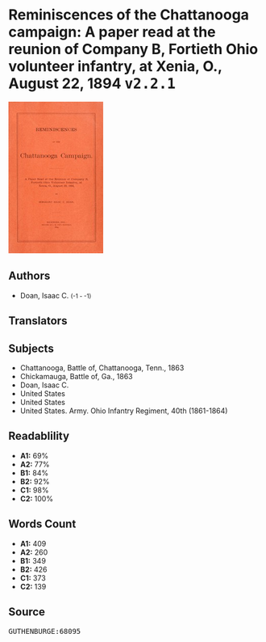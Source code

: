# Reminiscences of the Chattanooga campaign: A paper read at the reunion of Company B, Fortieth Ohio volunteer infantry, at Xenia, O., August 22, 1894 <kbd>v2.2.1</kbd>

![](./cover.medium.jpg "")

## Authors


 - Doan, Isaac C. <small>(-1 - -1)</small>

## Translators



## Subjects


 - Chattanooga, Battle of, Chattanooga, Tenn., 1863
 - Chickamauga, Battle of, Ga., 1863
 - Doan, Isaac C.
 - United States
 - United States
 - United States. Army. Ohio Infantry Regiment, 40th (1861-1864)

## Readablility


 - **A1:** 69%
 - **A2:** 77%
 - **B1:** 84%
 - **B2:** 92%
 - **C1:** 98%
 - **C2:** 100%

## Words Count


 - **A1:** 409
 - **A2:** 260
 - **B1:** 349
 - **B2:** 426
 - **C1:** 373
 - **C2:** 139

## Source


<kbd>GUTHENBURGE:68095</kbd>
